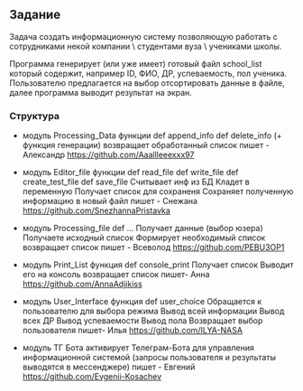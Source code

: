 ## Задание
Задача создать информационную систему позволяющую работать с сотрудниками некой компании 
\ студентами вуза \ учениками школы.

Программа генерирует (или уже имеет) готовый файл school_list который содержит,
например ID, ФИО, ДР, успеваемость, пол ученика. 
Пользователю предлагается на выбор отсортировать данные в файле, далее программа выводит результат на экран.

### Структура

* модуль Processing_Data
функции
def append_info
def delete_info
(+ функция генерации)
возвращает обработанный список
пишет - Александр https://github.com/Aaallleeexxx97

* модуль Editor_file
функции
def read_file
def write_file
def create_test_file
def save_file
Считывает инф из БД
Кладет в переменную
Получает список для сохраненя
Сохраняет полученную информацию в новый файл
пишет - Снежана https://github.com/SnezhannaPristavka
* модуль Processing_file
def ...
Получает данные (выбор юзера)
Получаете исходный список
Формирует необходимый список
возвращает список
пишет - Всеволод https://github.com/PEBU3OP1
* модуль Print_List функция
def console_print
Получает список
Выводит его на консоль
возвращает список
пишет- Анна https://github.com/AnnaAdjikiss
* модуль User_Interface
функция
def user_choice
Обращается к пользователю для выбора режима
Вывод всей информации
Вывод всех ДР
Вывод успеваемости
Вывод пола
Возвращает выбор пользователя
пишет- Илья https://github.com/ILYA-NASA
* модуль ТГ Бота
активирует Телеграм-Бота для управления информационной системой
(запросы пользователя и результаты выводятся в мессенджере)
пишет - Евгений https://github.com/Evgenii-Kosachev

